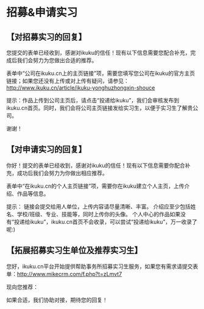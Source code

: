 # 招募&申请实习


## 【对招募实习的回复】


您提交的表单已经收到，感谢对ikuku的信任！现有以下信息需要您配合补充，完成后我们会努力为您做出合适的推荐。

表单中“公司在ikuku.cn上的主页链接”项，需要您填写您公司在ikuku的官方主页链接；如果您还没有上传或对上传有疑问，请参见：http://www.ikuku.cn/article/ikuku-yonghuzhongxin-shouce

提示：作品上传到公司主页后，请点击“投递给ikuku”，我们会审核发布到ikuku.cn首页。同时，我们会将公司主页链接发给实习生，以便于实习生了解贵公司。

谢谢！


## 【对申请实习的回复】


你好！提交的表单已经收到，感谢对ikuku的信任！现有以下信息需要你配合补充，成功后我们会努力为你做出相应推荐。


表单中“在ikuku.cn的个人主页链接”项，需要你在ikuku建立个人主页，上传介绍、作品等信息。


提示：
链接会提交给用人单位，上传内容请尽量清晰、丰富。
介绍应至少包括姓名、学校/班级、专业、技能等，同时上传你的头像。
个人中心的作品如果没有“投递给ikuku”，ikuku.cn首页不会收录，可以尝试“投递给ikuku”，万一收录了呢:)




## 【拓展招募实习生单位及推荐实习生】


您好，ikuku.cn平台开始提供帮助事务所招募实习生服务，如果您有需求请提交表单：http://www.mikecrm.com/f.php?t=zLmvt7

现向您推荐：

如果合适，我们协助对接，期待您的回复！